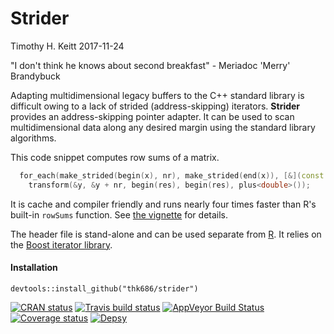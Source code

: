 Strider
================
Timothy H. Keitt
2017-11-24

"I don't think he knows about second breakfast" - Meriadoc 'Merry' Brandybuck

Adapting multidimensional legacy buffers to the C++ standard library is difficult owing to a lack of strided (address-skipping) iterators. **Strider** provides an address-skipping pointer adapter. It can be used to scan multidimensional data along any desired margin using the standard library algorithms.

This code snippet computes row sums of a matrix.

``` cpp
  for_each(make_strided(begin(x), nr), make_strided(end(x)), [&](const double& y) {
    transform(&y, &y + nr, begin(res), begin(res), plus<double>());               });
```

It is cache and compiler friendly and runs nearly four times faster than R's built-in `rowSums` function. See [the vignette](https://thk686.github.io/strider/articles/strider.html) for details.

The header file is stand-alone and can be used separate from [R](https://www.r-project.org). It relies on the [Boost iterator library](https://www.boost.org/doc/libs/release/libs/iterator/).

#### Installation

    devtools::install_github("thk686/strider")

[![CRAN status](http://www.r-pkg.org/badges/version/strider)](https://cran.r-project.org/package=strider) [![Travis build status](https://travis-ci.org/thk686/strider.svg?branch=master)](https://travis-ci.org/thk686/strider) [![AppVeyor Build Status](https://ci.appveyor.com/api/projects/status/github/thk686/strider?branch=master&svg=true)](https://ci.appveyor.com/project/thk686/strider) [![Coverage status](https://codecov.io/gh/thk686/strider/branch/master/graph/badge.svg)](https://codecov.io/github/thk686/strider?branch=master) [![Depsy](http://depsy.org/api/package/cran/strider/badge.svg)](http://depsy.org/package/r/strider)
